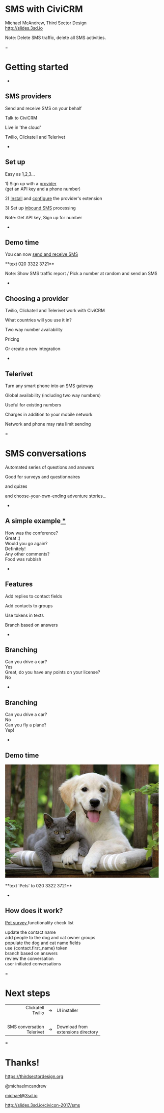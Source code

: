 <div class="title">
<h1>SMS with CiviCRM</h1>
<p class="subtitle">Michael McAndrew, Third Sector Design<br/>
<a class="base01" href="http://slides.3sd.io">http://slides.3sd.io</a></p>
</div>

Note: Delete SMS traffic, delete all SMS activities.

=

# Getting started

-

## SMS providers

<p class="fragment">Send and receive SMS on your behalf</p>
<p class="fragment">Talk to CiviCRM</p>
<p class="fragment">Live in 'the cloud'</p>
<p class="fragment">Twilio, Clickatell and Telerivet</p>

-

## Set up

Easy as 1,2,3...

<p class="fragment">1) Sign up with a <a href="http://twilio.com">provider</a><br >(get an API key and a phone number)</p>
<p class="fragment">2) <a href=" http://sms.demo.3sd.io/civicrm/admin/extensions?reset=1">Install</a> and <a href="http://sms.demo.3sd.io/civicrm/admin/sms/provider?reset=1">configure</a> the provider's extension</p>
<p class="fragment">3) Set up <a href="https://www.twilio.com/console/phone-numbers/PN6ed1738ed475677d1388301a2200afc5">inbound SMS</a> processing</p>

Note: Get API key, Sign up for number

-

## Demo time

You can now <a href="http://sms.demo.3sd.io/civicrm/">send and receive SMS</a>

<p class="fragment">**text 020 3322 3721**</p>

Note: Show SMS traffic report / Pick a number at random and send an SMS

-

## Choosing a provider
<p class="fragment">Twilio, Clickatell and Telerivet work with CiviCRM</p>
<p class="fragment">What countries will you use it in?</p>
<p class="fragment">Two way number availability</p>
<p class="fragment">Pricing</p>
<p class="fragment">Or create a new integration</p>

-

## Telerivet
<p class="fragment">Turn any smart phone into an SMS gateway</p>
<p class="fragment">Global availability (including two way numbers)</p>
<p class="fragment">Useful for existing numbers</p>
<p class="fragment">Charges in addition to your mobile network</p>
<p class="fragment">Network and phone may rate limit sending</p>

=

# SMS conversations
<p class="fragment">Automated series of questions and answers</p>
<p class="fragment">Good for surveys and questionnaires</p>
<p class="fragment">and quizes</p>
<p class="fragment">and choose-your-own-ending adventure stories...</p>

-

## A simple example<a href="http://sms.demo.3sd.io/civicrm/sms/conversation/view?id=1"> * </a>

<div class="sms">
  <div class="fragment civi">How was the conference?</div>
  <div class="fragment contact">Great :)</div>
  <div class="fragment civi">Would you go again?</div>
  <div class="fragment contact">Definitely!</div>
  <div class="fragment civi">Any other comments?</div>
  <div class="fragment contact">Food was rubbish</div>
</div>

-

## Features
<p class="fragment">Add replies to contact fields</p>
<p class="fragment">Add contacts to groups</p>
<p class="fragment">Use tokens in texts</p>
<p class="fragment">Branch based on answers</p>

-

## Branching
<!-- -- data-transition="none" -->
<div class="sms">
  <div class="fragment civi">Can you drive a car?</div>
  <div class="fragment contact">Yes</div>
  <div class="fragment civi">Great, do you have any points on your license?</div>
  <div class="fragment contact">No</div>
</div>

-

## Branching
<!-- -- data-transition="none" -->
<div class="sms">
  <div class="civi">Can you drive a car?</div>
  <div class="fragment contact">No</div>
  <div class="fragment civi">Can you fly a plane?</div>
  <div class="fragment contact">Yep!</div>
</div>

-

## Demo time

<p>
  <img src="cute-dog-and-cat.png" style="width:500px;border: none;"/>
</p>
**text 'Pets' to 020 3322 3721**

-

## How does it work?

<a href="http://sms.demo.3sd.io/civicrm/sms/conversation/view?id=2">Pet survey </a> functionality check list

<div class=fragment><i class="fa- fa-check"></i> update the contact name</div>
<div class="fragment"><i class="fa- fa-check"></i> add people to the dog and cat owner groups</div>
<div class="fragment"><i class="fa- fa-check"></i> populate the dog and cat name fields</div>
<div class="fragment"><i class="fa- fa-check"></i> use {contact.first_name} token</div>
<div class="fragment"><i class="fa- fa-check"></i> branch based on answers</div>
<div class="fragment"><i class="fa- fa-check"></i> review the conversation</div>
<div class="fragment"><i class="fa- fa-check"></i> user initiated conversations</div>

=

# Next steps

<table class="layout">
  <tr>
    <td style="text-align: right;">Clickatell<br />Twilio</td>
    <td>&rarr;</td>
    <td>UI installer</td>
  </tr>
  <tr>
    <td>&nbsp;</td>
  </tr>
  <tr>
    <td style="text-align: right;">SMS conversation<br />Telerivet</td>
    <td>&rarr;</td>
    <td>Download from<br />extensions directory</td>
  </tr>
</table>

=

# Thanks!

<i class="fa fa-globe" aria-hidden="true"></i> <a class='base01'>https://thirdsectordesign.org</a>

<i class="fa fa-twitter" aria-hidden="true"></i> @michaelmcandrew

<i class="fa fa-envelope" aria-hidden="true"></i> michael@3sd.io

<i class="fa fa-television" aria-hidden="true"></i> <a class="base01" href="http://slides.3sd.io/civicon-2017/sms">http://slides.3sd.io/civicon-2017/sms</a></p>

